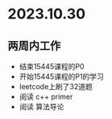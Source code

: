# 2023.10.30

## 两周内工作
- 结束15445课程的P0
- 开始15445课程的P1的学习
- leetcode上刷了32道题
- 阅读 c++ primer
- 阅读 算法导论 